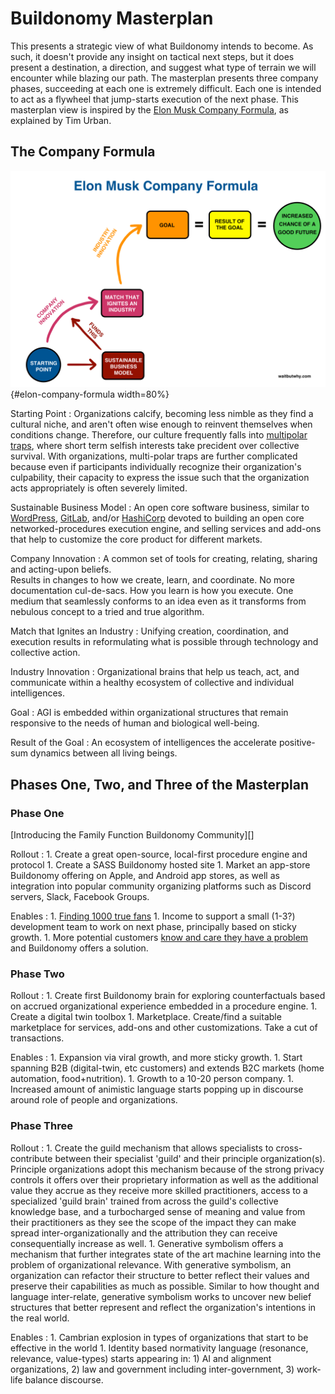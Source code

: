 # Buildonomy Masterplan

This presents a strategic view of what Buildonomy intends to become. As such, it doesn't provide any
insight on tactical next steps, but it does present a destination, a direction, and suggest what
type of terrain we will encounter while blazing our path. The masterplan presents three company
phases, succeeding at each one is extremely difficult. Each one is intended to act as a flywheel
that jump-starts execution of the next phase. This masterplan view is inspired by the [Elon Musk
Company Formula](https://waitbutwhy.com/2017/04/neuralink.html#part4), as explained by Tim Urban.

## The Company Formula

![the Elon Musk Company Formula](figures/Elon-company-formula-1.png){#elon-company-formula width=80%}

Starting Point
:   Organizations calcify, becoming less nimble as they find a cultural niche, and aren't often wise
    enough to reinvent themselves when conditions change. Therefore, our culture frequently falls
    into [multipolar traps](https://conversational-leadership.net/multipolar-trap/), where short
    term selfish interests take precident over collective survival. With organizations, multi-polar
    traps are further complicated because even if participants individually recognize their
    organization's culpability, their capacity to express the issue such that the organization acts
    appropriately is often severely limited.

Sustainable Business Model
:   An open core software business, similar to
    [WordPress](https://www.appsrhino.com/blogs/business-model-of-wordpress-complete-guide),
    [GitLab](https://handbook.gitlab.com/handbook/company/stewardship/), and/or
    [HashiCorp](https://seekingalpha.com/article/4641311-hashicorp-a-solid-business-model-and-a-huge-opportunity)
    devoted to building an open core networked-procedures execution engine, and selling services and
    add-ons that help to customize the core product for different markets.

Company Innovation
:   A common set of tools for creating, relating, sharing and acting-upon beliefs.
    \
    Results in changes to how we create, learn, and coordinate. No more documentation
    cul-de-sacs. How you learn is how you execute. One medium that seamlessly conforms to an idea
    even as it transforms from nebulous concept to a tried and true algorithm.

Match that Ignites an Industry
:   Unifying creation, coordination, and execution results in reformulating what is possible
    through technology and collective action.

Industry Innovation
:   Organizational brains that help us teach, act, and communicate within a healthy ecosystem of
    collective and individual intelligences.

Goal
:   AGI is embedded within organizational structures that remain responsive to the needs of human
    and biological well-being.

Result of the Goal
:   An ecosystem of intelligences the accelerate positive-sum dynamics between all living beings.

## Phases One, Two, and Three of the Masterplan

### Phase One

[Introducing the Family Function Buildonomy Community][]

Rollout
:   1. Create a great open-source, local-first procedure engine and protocol
    1. Create a SASS Buildonomy hosted site
    1. Market an app-store Buildonomy offering on Apple, and Android app stores, as well as
       integration into popular community organizing platforms such as Discord servers, Slack,
       Facebook Groups.

Enables
:   1. [Finding 1000 true fans](https://kk.org/thetechnium/1000-true-fans/)
    1. Income to support a small (1-3?) development team to work on next phase, principally based on
       sticky growth.
    1. More potential customers [know and care they have a
       problem](https://longform.asmartbear.com/problem/#self-aware-do-know-care-problem) and
       Buildonomy offers a solution.

### Phase Two

Rollout
:   1. Create first Buildonomy brain for exploring counterfactuals based on accrued organizational
       experience embedded in a procedure engine.
    1. Create a digital twin toolbox
    1. Marketplace. Create/find a suitable marketplace for services, add-ons and other
       customizations. Take a cut of transactions.

Enables
:   1. Expansion via viral growth, and more sticky growth.
    1. Start spanning B2B (digital-twin, etc customers) and extends B2C markets (home automation,
       food+nutrition).
    1. Growth to a 10-20 person company.
    1. Increased amount of animistic language starts popping up in discourse around role of people
       and organizations.

### Phase Three

Rollout
:   1. Create the guild mechanism that allows specialists to cross-contribute between their
       specialist 'guild' and their principle organization(s). Principle organizations adopt this
       mechanism because of the strong privacy controls it offers over their proprietary information
       as well as the additional value they accrue as they receive more skilled practitioners,
       access to a specialized 'guild brain' trained from across the guild's collective knowledge
       base, and a turbocharged sense of meaning and value from their practitioners as they see the
       scope of the impact they can make spread inter-organizationally and the attribution they can
       receive consequentially increase as well.
    1. Generative symbolism offers a mechanism that further integrates state of the art machine
       learning into the problem of organizational relevance. With generative symbolism, an
       organization can refactor their structure to better reflect their values and preserve their
       capabilities as much as possible. Similar to how thought and language inter-relate,
       generative symbolism works to uncover new belief structures that better represent and reflect
       the organization's intentions in the real world.

Enables
:   1. Cambrian explosion in types of organizations that start to be effective in the world
    1. Identity based normativity language (resonance, relevance, value-types) starts appearing in:
       1) AI and alignment organizations, 2) law and government including inter-government, 3)
       work-life balance discourse.
